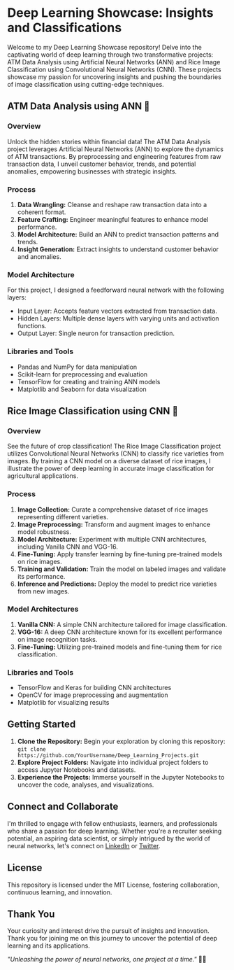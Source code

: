 # Deep Learning Showcase: Insights and Classifications

Welcome to my Deep Learning Showcase repository! Delve into the captivating world of deep learning through two transformative projects: ATM Data Analysis using Artificial Neural Networks (ANN) and Rice Image Classification using Convolutional Neural Networks (CNN). These projects showcase my passion for uncovering insights and pushing the boundaries of image classification using cutting-edge techniques.

## ATM Data Analysis using ANN 🏧

### Overview

Unlock the hidden stories within financial data! The ATM Data Analysis project leverages Artificial Neural Networks (ANN) to explore the dynamics of ATM transactions. By preprocessing and engineering features from raw transaction data, I unveil customer behavior, trends, and potential anomalies, empowering businesses with strategic insights.

### Process

1. **Data Wrangling:** Cleanse and reshape raw transaction data into a coherent format.
2. **Feature Crafting:** Engineer meaningful features to enhance model performance.
3. **Model Architecture:** Build an ANN to predict transaction patterns and trends.
4. **Insight Generation:** Extract insights to understand customer behavior and anomalies.

### Model Architecture

For this project, I designed a feedforward neural network with the following layers:
- Input Layer: Accepts feature vectors extracted from transaction data.
- Hidden Layers: Multiple dense layers with varying units and activation functions.
- Output Layer: Single neuron for transaction prediction.

### Libraries and Tools

- Pandas and NumPy for data manipulation
- Scikit-learn for preprocessing and evaluation
- TensorFlow for creating and training ANN models
- Matplotlib and Seaborn for data visualization

## Rice Image Classification using CNN 🌾

### Overview

See the future of crop classification! The Rice Image Classification project utilizes Convolutional Neural Networks (CNN) to classify rice varieties from images. By training a CNN model on a diverse dataset of rice images, I illustrate the power of deep learning in accurate image classification for agricultural applications.

### Process

1. **Image Collection:** Curate a comprehensive dataset of rice images representing different varieties.
2. **Image Preprocessing:** Transform and augment images to enhance model robustness.
3. **Model Architecture:** Experiment with multiple CNN architectures, including Vanilla CNN and VGG-16.
4. **Fine-Tuning:** Apply transfer learning by fine-tuning pre-trained models on rice images.
5. **Training and Validation:** Train the model on labeled images and validate its performance.
6. **Inference and Predictions:** Deploy the model to predict rice varieties from new images.

### Model Architectures

1. **Vanilla CNN:** A simple CNN architecture tailored for image classification.
2. **VGG-16:** A deep CNN architecture known for its excellent performance on image recognition tasks.
3. **Fine-Tuning:** Utilizing pre-trained models and fine-tuning them for rice classification.

### Libraries and Tools

- TensorFlow and Keras for building CNN architectures
- OpenCV for image preprocessing and augmentation
- Matplotlib for visualizing results

## Getting Started

1. **Clone the Repository:** Begin your exploration by cloning this repository: `git clone https://github.com/YourUsername/Deep_Learning_Projects.git`
2. **Explore Project Folders:** Navigate into individual project folders to access Jupyter Notebooks and datasets.
3. **Experience the Projects:** Immerse yourself in the Jupyter Notebooks to uncover the code, analyses, and visualizations.

## Connect and Collaborate

I'm thrilled to engage with fellow enthusiasts, learners, and professionals who share a passion for deep learning. Whether you're a recruiter seeking potential, an aspiring data scientist, or simply intrigued by the world of neural networks, let's connect on [LinkedIn](https://www.linkedin.com/in/YourUsername/) or [Twitter](https://twitter.com/YourUsername).

## License

This repository is licensed under the MIT License, fostering collaboration, continuous learning, and innovation.

## Thank You

Your curiosity and interest drive the pursuit of insights and innovation. Thank you for joining me on this journey to uncover the potential of deep learning and its applications.

_"Unleashing the power of neural networks, one project at a time."_ 🚀🧠
